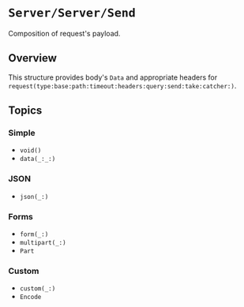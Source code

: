 # ``Server/Server/Send``

Composition of request's payload. 

## Overview

This structure provides body's `Data` and appropriate headers for ``request(type:base:path:timeout:headers:query:send:take:catcher:)``.

## Topics

### Simple

- ``void()``
- ``data(_:_:)``

### JSON

- ``json(_:)``

### Forms

- ``form(_:)``
- ``multipart(_:)``
- ``Part``

### Custom

- ``custom(_:)``
- ``Encode``

